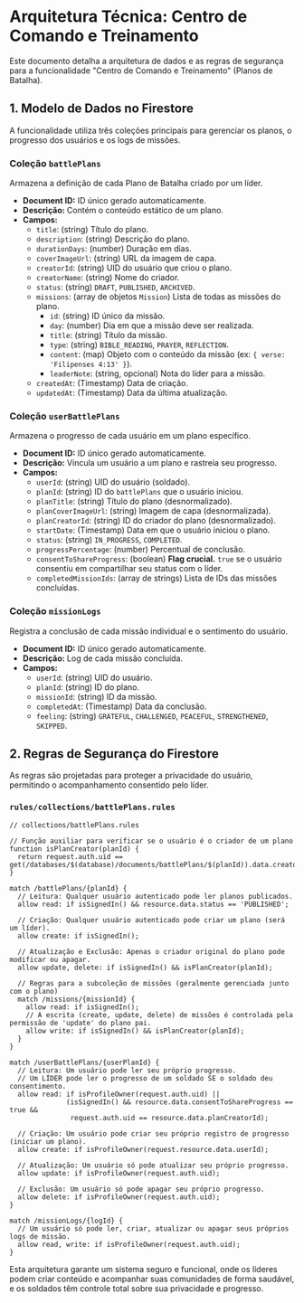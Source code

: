# Arquitetura Técnica: Centro de Comando e Treinamento

Este documento detalha a arquitetura de dados e as regras de segurança para a funcionalidade "Centro de Comando e Treinamento" (Planos de Batalha).

## 1. Modelo de Dados no Firestore

A funcionalidade utiliza três coleções principais para gerenciar os planos, o progresso dos usuários e os logs de missões.

### Coleção `battlePlans`

Armazena a definição de cada Plano de Batalha criado por um líder.

- **Document ID:** ID único gerado automaticamente.
- **Descrição:** Contém o conteúdo estático de um plano.
- **Campos:**
    - `title`: (string) Título do plano.
    - `description`: (string) Descrição do plano.
    - `durationDays`: (number) Duração em dias.
    - `coverImageUrl`: (string) URL da imagem de capa.
    - `creatorId`: (string) UID do usuário que criou o plano.
    - `creatorName`: (string) Nome do criador.
    - `status`: (string) `DRAFT`, `PUBLISHED`, `ARCHIVED`.
    - `missions`: (array de objetos `Mission`) Lista de todas as missões do plano.
        - `id`: (string) ID único da missão.
        - `day`: (number) Dia em que a missão deve ser realizada.
        - `title`: (string) Título da missão.
        - `type`: (string) `BIBLE_READING`, `PRAYER`, `REFLECTION`.
        - `content`: (map) Objeto com o conteúdo da missão (ex: `{ verse: 'Filipenses 4:13' }`).
        - `leaderNote`: (string, opcional) Nota do líder para a missão.
    - `createdAt`: (Timestamp) Data de criação.
    - `updatedAt`: (Timestamp) Data da última atualização.

### Coleção `userBattlePlans`

Armazena o progresso de cada usuário em um plano específico.

- **Document ID:** ID único gerado automaticamente.
- **Descrição:** Vincula um usuário a um plano e rastreia seu progresso.
- **Campos:**
    - `userId`: (string) UID do usuário (soldado).
    - `planId`: (string) ID do `battlePlans` que o usuário iniciou.
    - `planTitle`: (string) Título do plano (desnormalizado).
    - `planCoverImageUrl`: (string) Imagem de capa (desnormalizada).
    - `planCreatorId`: (string) ID do criador do plano (desnormalizado).
    - `startDate`: (Timestamp) Data em que o usuário iniciou o plano.
    - `status`: (string) `IN_PROGRESS`, `COMPLETED`.
    - `progressPercentage`: (number) Percentual de conclusão.
    - `consentToShareProgress`: (boolean) **Flag crucial.** `true` se o usuário consentiu em compartilhar seu status com o líder.
    - `completedMissionIds`: (array de strings) Lista de IDs das missões concluídas.

### Coleção `missionLogs`

Registra a conclusão de cada missão individual e o sentimento do usuário.

- **Document ID:** ID único gerado automaticamente.
- **Descrição:** Log de cada missão concluída.
- **Campos:**
    - `userId`: (string) UID do usuário.
    - `planId`: (string) ID do plano.
    - `missionId`: (string) ID da missão.
    - `completedAt`: (Timestamp) Data da conclusão.
    - `feeling`: (string) `GRATEFUL`, `CHALLENGED`, `PEACEFUL`, `STRENGTHENED`, `SKIPPED`.

## 2. Regras de Segurança do Firestore

As regras são projetadas para proteger a privacidade do usuário, permitindo o acompanhamento consentido pelo líder.

### `rules/collections/battlePlans.rules`

```
// collections/battlePlans.rules

// Função auxiliar para verificar se o usuário é o criador de um plano
function isPlanCreator(planId) {
  return request.auth.uid == get(/databases/$(database)/documents/battlePlans/$(planId)).data.creatorId;
}

match /battlePlans/{planId} {
  // Leitura: Qualquer usuário autenticado pode ler planos publicados.
  allow read: if isSignedIn() && resource.data.status == 'PUBLISHED';

  // Criação: Qualquer usuário autenticado pode criar um plano (será um líder).
  allow create: if isSignedIn();

  // Atualização e Exclusão: Apenas o criador original do plano pode modificar ou apagar.
  allow update, delete: if isSignedIn() && isPlanCreator(planId);

  // Regras para a subcoleção de missões (geralmente gerenciada junto com o plano)
  match /missions/{missionId} {
    allow read: if isSignedIn();
    // A escrita (create, update, delete) de missões é controlada pela permissão de 'update' do plano pai.
    allow write: if isSignedIn() && isPlanCreator(planId);
  }
}

match /userBattlePlans/{userPlanId} {
  // Leitura: Um usuário pode ler seu próprio progresso.
  // Um LÍDER pode ler o progresso de um soldado SE o soldado deu consentimento.
  allow read: if isProfileOwner(request.auth.uid) ||
              (isSignedIn() && resource.data.consentToShareProgress == true &&
               request.auth.uid == resource.data.planCreatorId);

  // Criação: Um usuário pode criar seu próprio registro de progresso (iniciar um plano).
  allow create: if isProfileOwner(request.resource.data.userId);

  // Atualização: Um usuário só pode atualizar seu próprio progresso.
  allow update: if isProfileOwner(request.auth.uid);

  // Exclusão: Um usuário só pode apagar seu próprio progresso.
  allow delete: if isProfileOwner(request.auth.uid);
}

match /missionLogs/{logId} {
  // Um usuário só pode ler, criar, atualizar ou apagar seus próprios logs de missão.
  allow read, write: if isProfileOwner(request.auth.uid);
}
```

Esta arquitetura garante um sistema seguro e funcional, onde os líderes podem criar conteúdo e acompanhar suas comunidades de forma saudável, e os soldados têm controle total sobre sua privacidade e progresso.
